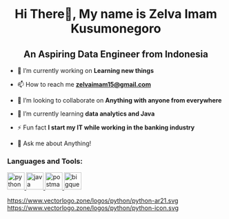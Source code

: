 <h1 align="center">Hi There👋, My name is Zelva Imam Kusumonegoro</h1>
<h2 align="center">An Aspiring Data Engineer from Indonesia</h2>


- 🔭 I’m currently working on **Learning new things**

- 📫 How to reach me **zelvaimam15@gmail.com**

- 👯 I’m looking to collaborate on **Anything with anyone from everywhere**

- 🌱 I’m currently learning **data analytics and Java**

- ⚡ Fun fact **I start my IT while working in the banking industry**
  
- 💬 Ask me about Anything!

<h3 align="left">Languages and Tools:</h3>

<p align="left"> <a href="https://www.python.org/" target="_blank" rel="noreferrer"> <img src="https://www.vectorlogo.zone/logos/python/python-icon.svg" alt="python" width="40" height="40"/> 
</a> 
<a href="https://postgrest.org/en/v12/" target="_blank" rel="noreferrer"> 
<img src="https://www.vectorlogo.zone/logos/postgresql/postgresql-icon.svg" alt="java" width="40" height="40"/> </a> <a href="https://postman.com" target="_blank" rel="noreferrer"> <img src="https://www.vectorlogo.zone/logos/getpostman/getpostman-icon.svg" alt="postman" width="40" height="40"/> </a> <a href="https://cloud.google.com/bigquery/?utm_source=google&utm_medium=cpc&utm_campaign=japac-ID-all-en-dr-BKWS-all-all-trial-PHR-dr-1605216&utm_content=text-ad-none-none-DEV_c-CRE_664894233771-ADGP_Hybrid+%7C+BKWS+-+BRO+%7C+Txt+-Data+Analytics-BigQuery-bigquery-main-KWID_43700077402597888-aud-970366092687:kwd-33969409261&userloc_9199067-network_g&utm_term=KW_bigquery&gad_source=1&gclid=CjwKCAjwnK60BhA9EiwAmpHZw66my4c5-BNfFlSL2am3JQ1AxgfKXDmZ433N-0BFXuIFThTSAqwKCxoCrR8QAvD_BwE&gclsrc=aw.ds&hl=en" target="_blank" rel="noreferrer"> <img src="https://www.vectorlogo.zone/logos/google_bigquery/google_bigquery-icon.svg" alt="bigquery" width="40" height="40"/> </a> </p>

https://www.vectorlogo.zone/logos/python/python-ar21.svg
https://www.vectorlogo.zone/logos/python/python-icon.svg
